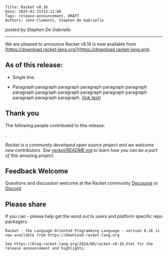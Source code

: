     Title: Racket v8.16
    Date: 2025-01-31T13:12:00
    Tags: release-announcement, DRAFT
    Authors: John Clements, Stephen De Gabrielle


*posted by Stephen De Gabrielle*

----------------------------------------------------------------------

We are pleased to announce Racket v8.16 is now available from [https://download.racket-lang.org/](https://download.racket-lang.org).

## As of this release:

- Single line.

- Paragraph paragraph paragraph paragraph paragraph paragraph paragraph 
  paragraph paragraph paragraph paragraph paragraph paragraph paragraph
  paragraph.  ([link text](https://docs.racket-lang.org/links-to-thing))

## Thank you

The following people contributed to this release:

.

_Racket is a community developed open source project and we welcome new
contributors. See 
[racket/README.md](https://github.com/racket/racket/blob/master/README.md#contributing)
to learn how you can be a part of this amazing project._

## Feedback Welcome

Questions and discussion welcome at the Racket community
[Discourse](https://racket.discourse.group/invites/VxkBcXY7yL) or
[Discord](https://discord.gg/6Zq8sH5) 

## Please share

If you can  - please help get the word out to users and platform specific repo packagers

```
Racket - the Language-Oriented Programming Language - version 8.16 is now available from https://download.racket-lang.org

See https://blog.racket-lang.org/2024/08/racket-v8-16.html for the release announcement and highlights.
```
